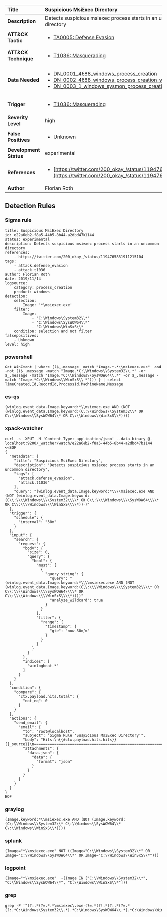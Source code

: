 | Title                    | Suspicious MsiExec Directory       |
|:-------------------------|:------------------|
| **Description**          | Detects suspicious msiexec process starts in an uncommon directory |
| **ATT&amp;CK Tactic**    |  <ul><li>[TA0005: Defense Evasion](https://attack.mitre.org/tactics/TA0005)</li></ul>  |
| **ATT&amp;CK Technique** | <ul><li>[T1036: Masquerading](https://attack.mitre.org/techniques/T1036)</li></ul>  |
| **Data Needed**          | <ul><li>[DN_0001_4688_windows_process_creation](../Data_Needed/DN_0001_4688_windows_process_creation.md)</li><li>[DN_0002_4688_windows_process_creation_with_commandline](../Data_Needed/DN_0002_4688_windows_process_creation_with_commandline.md)</li><li>[DN_0003_1_windows_sysmon_process_creation](../Data_Needed/DN_0003_1_windows_sysmon_process_creation.md)</li></ul>  |
| **Trigger**              | <ul><li>[T1036: Masquerading](../Triggers/T1036.md)</li></ul>  |
| **Severity Level**       | high |
| **False Positives**      | <ul><li>Unknown</li></ul>  |
| **Development Status**   | experimental |
| **References**           | <ul><li>[https://twitter.com/200_okay_/status/1194765831911215104](https://twitter.com/200_okay_/status/1194765831911215104)</li></ul>  |
| **Author**               | Florian Roth |


## Detection Rules

### Sigma rule

```
title: Suspicious MsiExec Directory
id: e22a6eb2-f8a5-44b5-8b44-a2dbd47b1144
status: experimental
description: Detects suspicious msiexec process starts in an uncommon directory
references:
    - https://twitter.com/200_okay_/status/1194765831911215104
tags:
    - attack.defense_evasion
    - attack.t1036
author: Florian Roth
date: 2019/11/14
logsource:
    category: process_creation
    product: windows
detection:
    selection:
        Image: '*\msiexec.exe'
    filter:
        Image: 
            - 'C:\Windows\System32\\*'
            - 'C:\Windows\SysWOW64\\*'
            - 'C:\Windows\WinSxS\\*' 
    condition: selection and not filter
falsepositives:
    - Unknown
level: high

```





### powershell
    
```
Get-WinEvent | where {($_.message -match "Image.*.*\\msiexec.exe" -and  -not (($_.message -match "Image.*C:\\Windows\\System32\\.*" -or $_.message -match "Image.*C:\\Windows\\SysWOW64\\.*" -or $_.message -match "Image.*C:\\Windows\\WinSxS\\.*"))) } | select TimeCreated,Id,RecordId,ProcessId,MachineName,Message
```


### es-qs
    
```
(winlog.event_data.Image.keyword:*\\msiexec.exe AND (NOT (winlog.event_data.Image.keyword:(C\:\\Windows\\System32\\* OR C\:\\Windows\\SysWOW64\\* OR C\:\\Windows\\WinSxS\\*))))
```


### xpack-watcher
    
```
curl -s -XPUT -H 'Content-Type: application/json' --data-binary @- localhost:9200/_watcher/watch/e22a6eb2-f8a5-44b5-8b44-a2dbd47b1144 <<EOF
{
  "metadata": {
    "title": "Suspicious MsiExec Directory",
    "description": "Detects suspicious msiexec process starts in an uncommon directory",
    "tags": [
      "attack.defense_evasion",
      "attack.t1036"
    ],
    "query": "(winlog.event_data.Image.keyword:*\\\\msiexec.exe AND (NOT (winlog.event_data.Image.keyword:(C\\:\\\\Windows\\\\System32\\\\* OR C\\:\\\\Windows\\\\SysWOW64\\\\* OR C\\:\\\\Windows\\\\WinSxS\\\\*))))"
  },
  "trigger": {
    "schedule": {
      "interval": "30m"
    }
  },
  "input": {
    "search": {
      "request": {
        "body": {
          "size": 0,
          "query": {
            "bool": {
              "must": [
                {
                  "query_string": {
                    "query": "(winlog.event_data.Image.keyword:*\\\\msiexec.exe AND (NOT (winlog.event_data.Image.keyword:(C\\:\\\\Windows\\\\System32\\\\* OR C\\:\\\\Windows\\\\SysWOW64\\\\* OR C\\:\\\\Windows\\\\WinSxS\\\\*))))",
                    "analyze_wildcard": true
                  }
                }
              ],
              "filter": {
                "range": {
                  "timestamp": {
                    "gte": "now-30m/m"
                  }
                }
              }
            }
          }
        },
        "indices": [
          "winlogbeat-*"
        ]
      }
    }
  },
  "condition": {
    "compare": {
      "ctx.payload.hits.total": {
        "not_eq": 0
      }
    }
  },
  "actions": {
    "send_email": {
      "email": {
        "to": "root@localhost",
        "subject": "Sigma Rule 'Suspicious MsiExec Directory'",
        "body": "Hits:\n{{#ctx.payload.hits.hits}}{{_source}}\n================================================================================\n{{/ctx.payload.hits.hits}}",
        "attachments": {
          "data.json": {
            "data": {
              "format": "json"
            }
          }
        }
      }
    }
  }
}
EOF

```


### graylog
    
```
(Image.keyword:*\\msiexec.exe AND (NOT (Image.keyword:(C\:\\Windows\\System32\\* C\:\\Windows\\SysWOW64\\* C\:\\Windows\\WinSxS\\*))))
```


### splunk
    
```
(Image="*\\msiexec.exe" NOT ((Image="C:\\Windows\\System32\\*" OR Image="C:\\Windows\\SysWOW64\\*" OR Image="C:\\Windows\\WinSxS\\*")))
```


### logpoint
    
```
(Image="*\\msiexec.exe"  -(Image IN ["C:\\Windows\\System32\\*", "C:\\Windows\\SysWOW64\\*", "C:\\Windows\\WinSxS\\*"]))
```


### grep
    
```
grep -P '^(?:.*(?=.*.*\msiexec\.exe)(?=.*(?!.*(?:.*(?=.*(?:.*C:\Windows\System32\\.*|.*C:\Windows\SysWOW64\\.*|.*C:\Windows\WinSxS\\.*))))))'
```



